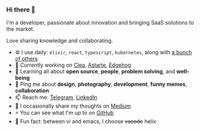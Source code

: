 ### Hi there 👋

I'm a developer, passionate about innovation and bringing SaaS solutions to the market.

Love sharing knowledge and collaborating.

- ⚙️ I use daily: `elixir`, `react`, `typescript`, `kubernetes`, along with [a bunch of others](https://stackshare.io/davidebriani/my-stack)
- 🏢 Currently working on [Clea](https://clea.ai/), [Astarte](https://astarte.cloud/), [Edgehog](https://edgehog.io/)
- 🌱 Learning all about **open source**, **people**, **problem solving**, and **well-being**
- 💬 Ping me about **design**, **photography**, **development**, **funny memes**, **collaboration** 
- 📫 Reach me: [Telegram](https://t.me/davidebriani), [LinkedIn](https://linkedin.com/in/davidebriani)
- 💭 I occasionally share my thoughts on [Medium](https://medium.com/@davidebriani)
- ⚡️ You can see what I'm up to on [GitHub](https://github.com/davidebriani)
- 🌈 Fun fact: between vi and emacs, I choose ~~vscode~~ helix
